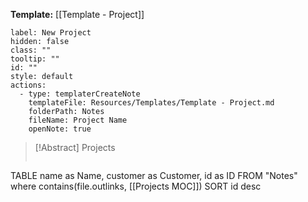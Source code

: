 **Template:** [[Template - Project]]

```meta-bind-button
label: New Project
hidden: false
class: ""
tooltip: ""
id: ""
style: default
actions:
  - type: templaterCreateNote
    templateFile: Resources/Templates/Template - Project.md
    folderPath: Notes
    fileName: Project Name
    openNote: true
```

> [!Abstract] Projects
> ```dataview
TABLE name as Name, customer as Customer, id as ID
FROM "Notes" where contains(file.outlinks, [[Projects MOC]])
SORT id desc




